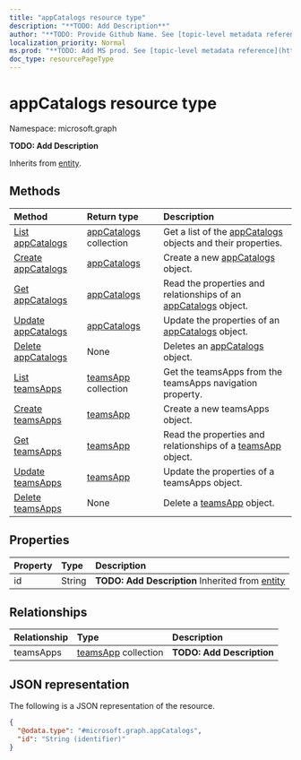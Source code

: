 ```yaml
---
title: "appCatalogs resource type"
description: "**TODO: Add Description**"
author: "**TODO: Provide Github Name. See [topic-level metadata reference](https://msgo.azurewebsites.net/add/document/guidelines/metadata.html#topic-level-metadata)**"
localization_priority: Normal
ms.prod: "**TODO: Add MS prod. See [topic-level metadata reference](https://msgo.azurewebsites.net/add/document/guidelines/metadata.html#topic-level-metadata)**"
doc_type: resourcePageType
---
```


# appCatalogs resource type

Namespace: microsoft.graph

**TODO: Add Description**


Inherits from [entity](../resources/entity.md).

## Methods
|Method|Return type|Description|
|:---|:---|:---|
|[List appCatalogs](../api/appcatalogs-list.md)|[appCatalogs](../resources/appcatalogs.md) collection|Get a list of the [appCatalogs](../resources/appcatalogs.md) objects and their properties.|
|[Create appCatalogs](../api/appcatalogs-create.md)|[appCatalogs](../resources/appcatalogs.md)|Create a new [appCatalogs](../resources/appcatalogs.md) object.|
|[Get appCatalogs](../api/appcatalogs-get.md)|[appCatalogs](../resources/appcatalogs.md)|Read the properties and relationships of an [appCatalogs](../resources/appcatalogs.md) object.|
|[Update appCatalogs](../api/appcatalogs-update.md)|[appCatalogs](../resources/appcatalogs.md)|Update the properties of an [appCatalogs](../resources/appcatalogs.md) object.|
|[Delete appCatalogs](../api/appcatalogs-delete.md)|None|Deletes an [appCatalogs](../resources/appcatalogs.md) object.|
|[List teamsApps](../api/appcatalogs-list-teamsapps.md)|[teamsApp](../resources/teamsapp.md) collection|Get the teamsApps from the teamsApps navigation property.|
|[Create teamsApps](../api/appcatalogs-post-teamsapps.md)|[teamsApp](../resources/teamsapp.md)|Create a new teamsApps object.|
|[Get teamsApps](../api/appcatalogs-get-teamsapp.md)|[teamsApp](../resources/teamsapp.md)|Read the properties and relationships of a [teamsApp](../resources/teamsapp.md) object.|
|[Update teamsApps](../api/appcatalogs-update-teamsapps.md)|[teamsApp](../resources/teamsapp.md)|Update the properties of a teamsApps object.|
|[Delete teamsApps](../api/appcatalogs-delete-teamsapps.md)|None|Delete a [teamsApp](../resources/teamsapp.md) object.|

## Properties
|Property|Type|Description|
|:---|:---|:---|
|id|String|**TODO: Add Description** Inherited from [entity](../resources/entity.md)|

## Relationships
|Relationship|Type|Description|
|:---|:---|:---|
|teamsApps|[teamsApp](../resources/teamsapp.md) collection|**TODO: Add Description**|

## JSON representation
The following is a JSON representation of the resource.
<!-- {
  "blockType": "resource",
  "keyProperty": "id",
  "@odata.type": "microsoft.graph.appCatalogs",
  "baseType": "microsoft.graph.entity",
  "openType": false
}
-->
``` json
{
  "@odata.type": "#microsoft.graph.appCatalogs",
  "id": "String (identifier)"
}
```

